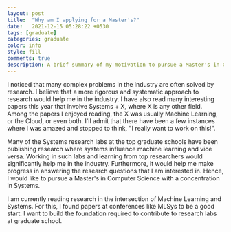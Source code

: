 ```yaml
---
layout: post
title:  "Why am I applying for a Master's?"
date:   2021-12-15 05:28:22 +0530
tags: [graduate]
categories: graduate
color: info
style: fill
comments: true
description: A brief summary of my motivation to pursue a Master's in Computer Science.
---
```

  <p>I noticed that many complex problems in the industry are often solved by research. I believe that a more rigorous and systematic approach to research would help me in the industry. I have also read many interesting papers this year that involve Systems + X, where X is any other field. Among the papers I enjoyed reading, the X was usually Machine Learning, or the Cloud, or even both. I'll admit that there have been a few instances where I was amazed and stopped to think, "I really want to work on this!".</p>

  <p> Many of the Systems research labs at the top graduate schools have been publishing research where systems influence machine learning and vice versa. Working in such labs and learning from top researchers would significantly help me in the industry. Furthermore, it would help me make progress in answering the research questions that I am interested in. Hence, I would like to pursue a Master's in Computer Science with a concentration in Systems.</p>

  <p> I am currently reading research in the intersection of Machine Learning and Systems. For this, I found papers at conferences like MLSys to be a good start. I want to build the foundation required to contribute to research labs at graduate school.</p>


  

